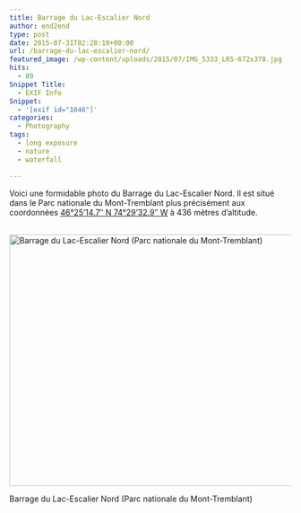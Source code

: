 ```yaml
---
title: Barrage du Lac-Escalier Nord
author: end2end
type: post
date: 2015-07-31T02:28:10+00:00
url: /barrage-du-lac-escalier-nord/
featured_image: /wp-content/uploads/2015/07/IMG_5333_LR5-672x378.jpg
hits:
  - 89
Snippet Title:
  - EXIF Info
Snippet:
  - '[exif id="1046"]'
categories:
  - Photography
tags:
  - long exposure
  - nature
  - waterfall

---
```

Voici une formidable photo du Barrage du Lac-Escalier Nord. Il est situé dans le Parc nationale du Mont-Tremblant plus précisément aux coordonnées [46°25&#8217;14.7&#8243; N 74°29&#8217;32.9&#8243; W][1] à 436 mètres d&#8217;altitude.<!--more-->

[  
<img loading="lazy" src="http://www.end2endzone.com/wp-content/uploads/2015/07/IMG_5362_e2ez-672x448.jpg" alt="Barrage du Lac-Escalier Nord (Parc nationale du Mont-Tremblant)" width="672" height="448" />  
][2] 

<p id="caption-attachment-1046" class="wp-caption-text">
  Barrage du Lac-Escalier Nord (Parc nationale du Mont-Tremblant)
</p>

 [1]: https://www.google.ca/maps/place/46%C2%B025%2714.7%22N+74%C2%B029%2732.9%22W/@46.42075,-74.4924722,15.28z/data=!4m2!3m1!1s0x0:0x0
 [2]: https://www.flickr.com/photos/154618444@N05/37571831322/in/album-72157687682125444/